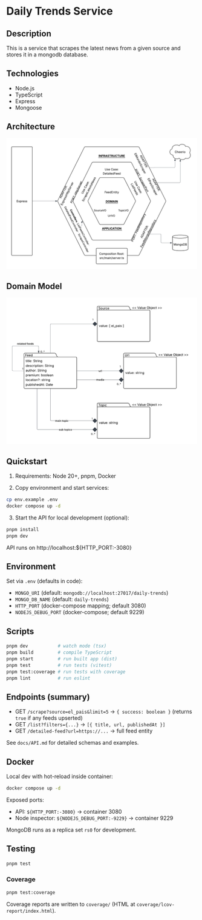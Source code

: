 # Daily Trends Service

## Description

This is a service that scrapes the latest news from a given source and stores it in a mongodb database.

## Technologies

- Node.js
- TypeScript
- Express
- Mongoose

## Architecture

![Architecture](./readme-assets/architecture-model.png)

## Domain Model

![Domain](./readme-assets/domain-model.png)

## Quickstart

1) Requirements: Node 20+, pnpm, Docker

2) Copy environment and start services:
```bash
cp env.example .env
docker compose up -d
```

3) Start the API for local development (optional):
```bash
pnpm install
pnpm dev
```

API runs on http://localhost:${HTTP_PORT:-3080}

## Environment

Set via `.env` (defaults in code):
- `MONGO_URI` (default: `mongodb://localhost:27017/daily-trends`)
- `MONGO_DB_NAME` (default: `daily-trends`)
- `HTTP_PORT` (docker-compose mapping; default 3080)
- `NODEJS_DEBUG_PORT` (docker-compose; default 9229)

## Scripts

```bash
pnpm dev           # watch mode (tsx)
pnpm build         # compile TypeScript
pnpm start         # run built app (dist)
pnpm test          # run tests (vitest)
pnpm test:coverage # run tests with coverage
pnpm lint          # run eslint
```

## Endpoints (summary)

- GET `/scrape?source=el_pais&limit=5` → `{ success: boolean }` (returns `true` if any feeds upserted)
- GET `/list?filters={...}` → `[{ title, url, publishedAt }]`
- GET `/detailed-feed?url=https://...` → full feed entity

See `docs/API.md` for detailed schemas and examples.

## Docker

Local dev with hot-reload inside container:
```bash
docker compose up -d
```
Exposed ports:
- API: `${HTTP_PORT:-3080}` → container 3080
- Node inspector: `${NODEJS_DEBUG_PORT:-9229}` → container 9229

MongoDB runs as a replica set `rs0` for development.

## Testing
```bash
pnpm test
```

### Coverage
```bash
pnpm test:coverage
```

Coverage reports are written to `coverage/` (HTML at `coverage/lcov-report/index.html`).
